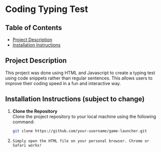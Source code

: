 # Coding Typing Test

## Table of Contents
- [Project Description](#project-description)
- [Installation Instructions](#installation-instructions)

## Project Description

This project was done using HTML and Javascript to create a typing test using code snippets rather than regular sentences. This allows users to improve their coding speed in a fun and interactive way.

## Installation Instructions (subject to change)

1. **Clone the Repository**  
   Clone the project repository to your local machine using the following command:
   ```bash
   git clone https://github.com/your-username/game-launcher.git
   ```
2.
   ```
   Simply open the HTML file on your personal browser. Chrome or Safari works!
   ```
